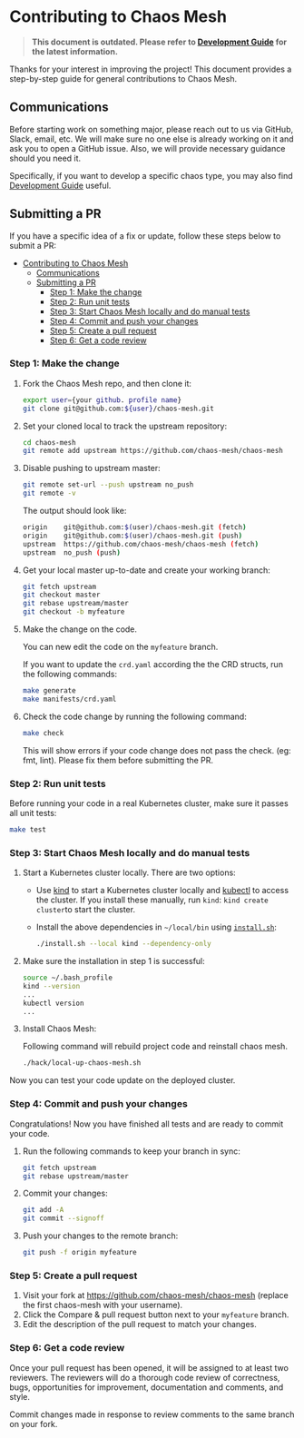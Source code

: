 # Contributing to Chaos Mesh

> **This document is outdated. Please refer to [Development Guide](https://chaos-mesh.org/docs/developer-guide-overview) for the latest information.**

Thanks for your interest in improving the project! This document provides a step-by-step guide for general contributions to Chaos Mesh.

## Communications

Before starting work on something major, please reach out to us via GitHub, Slack, email, etc. We will make sure no one else is already working on it and ask you to open a GitHub issue. Also, we will provide necessary guidance should you need it.

Specifically, if you want to develop a specific chaos type, you may also find [Development Guide](https://chaos-mesh.org/docs/developer-guide-overview) useful.

## Submitting a PR

If you have a specific idea of a fix or update, follow these steps below to submit a PR:

- [Contributing to Chaos Mesh](#contributing-to-chaos-mesh)
  - [Communications](#communications)
  - [Submitting a PR](#submitting-a-pr)
    - [Step 1: Make the change](#step-1-make-the-change)
    - [Step 2: Run unit tests](#step-2-run-unit-tests)
    - [Step 3: Start Chaos Mesh locally and do manual tests](#step-3-start-chaos-mesh-locally-and-do-manual-tests)
    - [Step 4: Commit and push your changes](#step-4-commit-and-push-your-changes)
    - [Step 5: Create a pull request](#step-5-create-a-pull-request)
    - [Step 6: Get a code review](#step-6-get-a-code-review)

### Step 1: Make the change

1. Fork the Chaos Mesh repo, and then clone it:

   ```bash
   export user={your github. profile name}
   git clone git@github.com:${user}/chaos-mesh.git
   ```

2. Set your cloned local to track the upstream repository:

   ```bash
   cd chaos-mesh
   git remote add upstream https://github.com/chaos-mesh/chaos-mesh
   ```

3. Disable pushing to upstream master:

   ```bash
   git remote set-url --push upstream no_push
   git remote -v
   ```

   The output should look like:

   ```bash
   origin    git@github.com:$(user)/chaos-mesh.git (fetch)
   origin    git@github.com:$(user)/chaos-mesh.git (push)
   upstream  https://github.com/chaos-mesh/chaos-mesh (fetch)
   upstream  no_push (push)
   ```

4. Get your local master up-to-date and create your working branch:

   ```bash
   git fetch upstream
   git checkout master
   git rebase upstream/master
   git checkout -b myfeature
   ```

5. Make the change on the code.

   You can new edit the code on the `myfeature` branch.

   If you want to update the `crd.yaml` according the the CRD structs, run the following commands:

   ```bash
   make generate
   make manifests/crd.yaml
   ```

6. Check the code change by running the following command:

   ```bash
   make check
   ```

   This will show errors if your code change does not pass the check. (eg: fmt, lint). Please fix them before submitting the PR.

### Step 2: Run unit tests

Before running your code in a real Kubernetes cluster, make sure it passes all unit tests:

```bash
make test
```

### Step 3: Start Chaos Mesh locally and do manual tests

1. Start a Kubernetes cluster locally. There are two options:

   - Use [kind](https://kind.sigs.k8s.io/docs/user/quick-start/#installation) to start a Kubernetes cluster locally and [kubectl](https://kubernetes.io/docs/reference/kubectl/overview/) to access the cluster. If you install these manually, run `kind`: `kind create cluster`to start the cluster.

   - Install the above dependencies in `~/local/bin` using [`install.sh`](https://github.com/chaos-mesh/chaos-mesh/blob/master/install.sh):

     ```bash
     ./install.sh --local kind --dependency-only
     ```

2. Make sure the installation in step 1 is successful:

   ```bash
   source ~/.bash_profile
   kind --version
   ...
   kubectl version
   ...
   ```

3. Install Chaos Mesh:

   Following command will rebuild project code and reinstall chaos mesh.

   ```bash
   ./hack/local-up-chaos-mesh.sh
   ```

Now you can test your code update on the deployed cluster.

### Step 4: Commit and push your changes

Congratulations! Now you have finished all tests and are ready to commit your code.

1. Run the following commands to keep your branch in sync:

   ```bash
   git fetch upstream
   git rebase upstream/master
   ```

2. Commit your changes:

   ```bash
   git add -A
   git commit --signoff
   ```

3. Push your changes to the remote branch:

   ```bash
   git push -f origin myfeature
   ```

### Step 5: Create a pull request

1. Visit your fork at <https://github.com/chaos-mesh/chaos-mesh> (replace the first chaos-mesh with your username).
2. Click the Compare & pull request button next to your `myfeature` branch.
3. Edit the description of the pull request to match your changes.

### Step 6: Get a code review

Once your pull request has been opened, it will be assigned to at least two reviewers. The reviewers will do a thorough code review of correctness, bugs, opportunities for improvement, documentation and comments, and style.

Commit changes made in response to review comments to the same branch on your fork.
